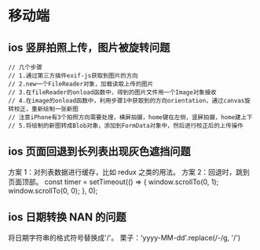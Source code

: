 # 移动端

## ios 竖屏拍照上传，图片被旋转问题

```
// 几个步骤
// 1.通过第三方插件exif-js获取到图片的方向
// 2.new一个FileReader对象，加载读取上传的图片
// 3.在fileReader的onload函数中，得到的图片文件用一个Image对象接收
// 4.在image的onload函数中，利用步骤1中获取到的方向orientation，通过canvas旋转校正，重新绘制一张新图
// 注意iPhone有3个拍照方向需要处理，横屏拍摄，home键在左侧，竖屏拍摄，home建上下
// 5.将绘制的新图转成Blob对象，添加到FormData对象中，然后进行校正后的上传操作
```

## ios 页面回退到长列表出现灰色遮挡问题

方案 1：对列表数据进行缓存，比如 redux 之类的用法。
方案 2：回退时，跳到页面顶部。
const timer = setTimeout(() => {
window.scrollTo(0, 1);
window.scrollTo(0, 0);
}, 0);

## ios 日期转换 NAN 的问题

将日期字符串的格式符号替换成'/'。
栗子：'yyyy-MM-dd'.replace(/-/g, '/')
